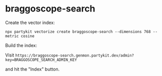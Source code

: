 # braggoscope-search

Create the vector index:

```
npx partykit vectorize create braggoscope-search --dimensions 768 --metric cosine
```

Build the index:

Visit `https://braggoscope-search.genmon.partykit.dev/admin?key=BRAGGOSCOPE_SEARCH_ADMIN_KEY`

and hit the "Index" button.
